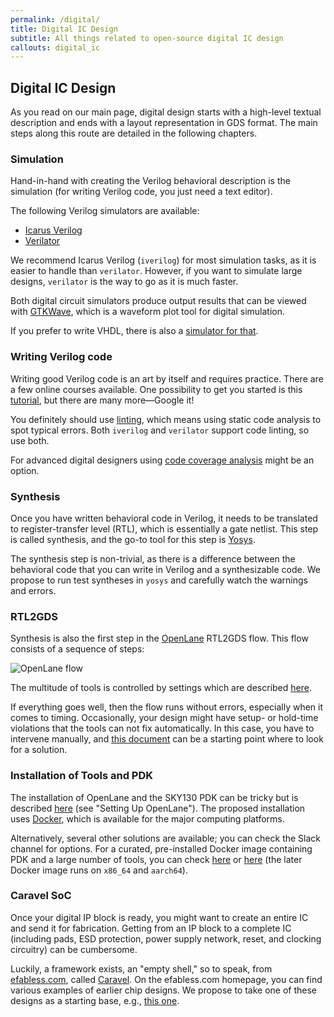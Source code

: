 ```yaml
---
permalink: /digital/
title: Digital IC Design
subtitle: All things related to open-source digital IC design
callouts: digital_ic
---
```


## Digital IC Design

As you read on our main page, digital design starts with a high-level textual description and ends with a layout representation in GDS format. The main steps along this route are detailed in the following chapters.

### Simulation

Hand-in-hand with creating the Verilog behavioral description is the simulation (for writing Verilog code, you just need a text editor).

The following Verilog simulators are available:

* [Icarus Verilog](https://github.com/steveicarus/iverilog.git)
* [Verilator](https://github.com/verilator/verilator)

We recommend Icarus Verilog (`iverilog`) for most simulation tasks, as it is easier to handle than `verilator`. However, if you want to simulate large designs, `verilator` is the way to go as it is much faster.

Both digital circuit simulators produce output results that can be viewed with [GTKWave](https://github.com/gtkwave/gtkwave), which is a waveform plot tool for digital simulation.

If you prefer to write VHDL, there is also a [simulator for that](https://github.com/ghdl/ghdl).

### Writing Verilog code

Writing good Verilog code is an art by itself and requires practice. There are a few online courses available. One possibility to get you started is this [tutorial](https://www.chipverify.com/verilog/verilog-tutorial), but there are many more—Google it!

You definitely should use [linting](https://en.wikipedia.org/wiki/Lint_(software)), which means using static code analysis to spot typical errors. Both `iverilog` and `verilator` support code linting, so use both.

For advanced digital designers using [code coverage analysis](https://github.com/hpretl/verilog-covered) might be an option.

### Synthesis

Once you have written behavioral code in Verilog, it needs to be translated to register-transfer level (RTL), which is essentially a gate netlist. This step is called synthesis, and the go-to tool for this step is [Yosys](https://github.com/YosysHQ/yosys).

The synthesis step is non-trivial, as there is a difference between the behavioral code that you can write in Verilog and a synthesizable code. We propose to run test syntheses in `yosys` and carefully watch the warnings and errors.

### RTL2GDS

Synthesis is also the first step in the [OpenLane](https://github.com/The-OpenROAD-Project/OpenLane) RTL2GDS flow. This flow consists of a sequence of steps:

![OpenLane flow](https://github.com/The-OpenROAD-Project/OpenLane/blob/master/docs/_static/openlane.flow.1.png?raw=true)

The multitude of tools is controlled by settings which are described [here](https://github.com/The-OpenROAD-Project/OpenLane/blob/master/configuration/README.md).

If everything goes well, then the flow runs without errors, especially when it comes to timing. Occasionally, your design might have setup- or hold-time violations that the tools can not fix automatically. In this case, you have to intervene manually, and [this document](https://docs.google.com/document/d/13J1AY1zhzxur8vaFs3rRW9ZWX113rSDs63LezOOoXZ8) can be a starting point where to look for a solution.

### Installation of Tools and PDK

The installation of OpenLane and the SKY130 PDK can be tricky but is described [here](https://github.com/The-OpenROAD-Project/OpenLane) (see "Setting Up OpenLane"). The proposed installation uses [Docker](https://www.docker.com), which is available for the major computing platforms.

Alternatively, several other solutions are available; you can check the Slack channel for options. For a curated, pre-installed Docker image containing PDK and a large number of tools, you can check [here](https://github.com/efabless/foss-asic-tools) or [here](https://github.com/hpretl/iic-osic-tools) (the later Docker image runs on `x86_64` and `aarch64`).

### Caravel SoC

Once your digital IP block is ready, you might want to create an entire IC and send it for fabrication. Getting from an IP block to a complete IC (including pads, ESD protection, power supply network, reset, and clocking circuitry) can be cumbersome.

Luckily, a framework exists, an "empty shell," so to speak, from [efabless.com](https://efabless.com), called [Caravel](https://github.com/efabless/caravel_user_project). On the efabless.com homepage, you can find various examples of earlier chip designs. We propose to take one of these designs as a starting base, e.g., [this one](https://github.com/hpretl/iic-audiodac-v1).
